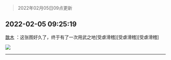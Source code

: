> 2022年02月05日09点更新
<link rel="stylesheet" href="https://cdn.jsdelivr.net/gh/taotie6/sampleJSON@main/css/photo_show.css">
<meta name="referrer" content="no-referrer" />


 ## 2022-02-05 09:25:19 

 [㪚木](https://www.coolapk.com/feed/33316401?shareKey=NmI2OWJmNzM0OTM0NjFmZGQyZDc~) ：这张图好久了，终于有了一次用武之地[受虐滑稽][受虐滑稽][受虐滑稽] 

<div class="album">
<img class="img-item" src="http://image.coolapk.com/feed/2022/0205/09/1081091_2c9d0fe4_4318_4934_360@240x240.jpeg" />
</div>

 ------- 

